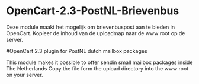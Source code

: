 # OpenCart-2.3-PostNL-Brievenbus

Deze module maakt het mogelijk om brievenbuspost aan te bieden in OpenCart.
Kopieer de inhoud van de uploadmap naar de www root op de server.  

#OpenCart 2.3 plugin for PostNL dutch mailbox packages

This module makes it possible to offer sendin small mailbox packages inside The Netherlands
Copy the file form the upload directory into the www root on your server.

